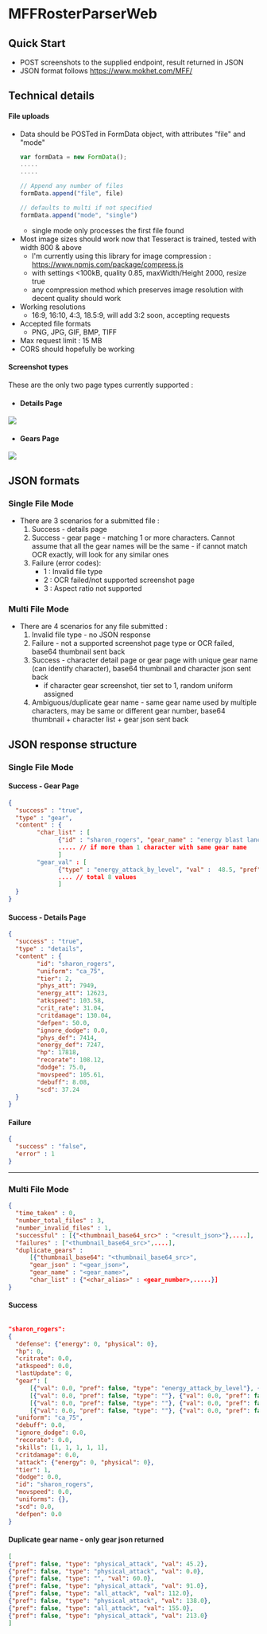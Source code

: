 # MFFRosterParserWeb

## Quick Start
- POST screenshots to the supplied endpoint, result returned in JSON  
- JSON format follows https://www.mokhet.com/MFF/


## Technical details
#### File uploads  
* Data should be POSTed in FormData object, with attributes "file" and "mode"
    ```javascript
    var formData = new FormData();  
    .....  
    .....
    
    // Append any number of files
    formData.append("file", file)
  
    // defaults to multi if not specified
    formData.append("mode", "single")
    ```
  * single mode only processes the first file found
* Most image sizes should work now that Tesseract is trained, tested with width 800 & above
  * I'm currently using this library for image compression : https://www.npmjs.com/package/compress.js
  * with settings <100kB, quality 0.85, maxWidth/Height 2000, resize true
  * any compression method which preserves image resolution with decent quality should work
* Working resolutions
  * 16:9, 16:10, 4:3, 18.5:9, will add 3:2 soon, accepting requests
* Accepted file formats  
  * PNG, JPG, GIF, BMP, TIFF     
* Max request limit : 15 MB
* CORS should hopefully be working

#### Screenshot types
These are the only two page types currently supported :
* #### Details Page
![](https://github.com/dcmc87/ImageHost/blob/master/Screenshot_2017-03-23-22-51-31.png?raw=true)

* #### Gears Page
![](https://github.com/dcmc87/ImageHost/blob/master/Screenshot_2017-04-11-00-37-58.png?raw-true)

## JSON formats
### Single File Mode
* There are 3 scenarios for a submitted file :
  1. Success - details page
  2. Success - gear page - matching 1 or more characters. Cannot assume that all the gear names will be the same - if cannot match OCR exactly, will look for any similar ones
  3. Failure (error codes):
     * 1 : Invalid file type
     * 2 : OCR failed/not supported screenshot page
     * 3 : Aspect ratio not supported

### Multi File Mode
* There are 4 scenarios for any file submitted :
  1. Invalid file type - no JSON response
  2. Failure - not a supported screenshot page type or OCR failed, base64 thumbnail sent back
  3. Success - character detail page or gear page with unique gear name (can identify character), base64 thumbnail and character json sent back
      * if character gear screenshot, tier set to 1, random uniform assigned
  4. Ambiguous/duplicate gear name - same gear name used by multiple characters, may be same or different gear number, base64 thumbnail + character list + gear json sent back

## JSON response structure
### Single File Mode
#### Success - Gear Page
```json
{
  "success" : "true",
  "type" : "gear",
  "content" : {
        "char_list" : [
              {"id" : "sharon_rogers", "gear_name" : "energy blast lance", "gear_num" : 1},
              ..... // if more than 1 character with same gear name
              ]
        "gear_val" : [
              {"type" : "energy_attack_by_level", "val" :  48.5, "pref" : false},
              .... // total 8 values
              ]
  }
}
```

#### Success - Details Page
```json
{
  "success" : "true",
  "type" : "details",
  "content" : {
        "id": "sharon_rogers", 
        "uniform": "ca_75", 
        "tier": 2,
        "phys_att": 7949, 
        "energy_att": 12623,
        "atkspeed": 103.58,
        "crit_rate": 31.04,
        "critdamage": 130.04,
        "defpen": 50.0,
        "ignore_dodge": 0.0,
        "phys_def": 7414,
        "energy_def": 7247,
        "hp": 17818,
        "recorate": 108.12,
        "dodge": 75.0,
        "movspeed": 105.61,
        "debuff": 8.08,
        "scd": 37.24
  }
}
```
#### Failure
```json
{
  "success" : "false",
  "error" : 1
}
```
------
### Multi File Mode
```json
{  
  "time_taken" : 0,  
  "number_total_files" : 3,  
  "number_invalid_files" : 1,  
  "successful" : [{"<thumbnail_base64_src>" : "<result_json>"},....],  
  "failures" : ["<thumbnail_base64_src>",....],  
  "duplicate_gears" :   
	  [{"thumbnail_base64": "<thumbnail_base64_src>",  
	  "gear_json" : "<gear_json>",  
	  "gear_name" : "<gear_name>",   
	  "char_list" : {"<char_alias>" : <gear_number>,.....}]  
}
```

#### Success
```json

"sharon_rogers":
{
  "defense": {"energy": 0, "physical": 0}, 
  "hp": 0, 
  "critrate": 0.0, 
  "atkspeed": 0.0, 
  "lastUpdate": 0, 
  "gear": [
      [{"val": 0.0, "pref": false, "type": "energy_attack_by_level"}, {"val": 28.0, "pref": false, "type": "all_attack"}, {"val": 57.0, "pref": false, "type": "energy_attack"}, {"val": 80.0, "pref": false, "type": "all_attack"}, {"val": 109.0, "pref": false, "type": "all_attack"}, {"val": 131.0, "pref": false, "type": "all_attack"}, {"val": 172.0, "pref": false, "type": "energy_attack"}, {"val": 210.0, "pref": false, "type": "all_attack"}], 
      [{"val": 0.0, "pref": false, "type": ""}, {"val": 0.0, "pref": false, "type": ""}, {"val": 0.0, "pref": false, "type": ""}, {"val": 0.0, "pref": false, "type": ""}, {"val": 0.0, "pref": false, "type": ""}, {"val": 0.0, "pref": false, "type": ""}, {"val": 0.0, "pref": false, "type": ""}, {"val": 0.0, "pref": false, "type": ""}], 
      [{"val": 0.0, "pref": false, "type": ""}, {"val": 0.0, "pref": false, "type": ""}, {"val": 0.0, "pref": false, "type": ""}, {"val": 0.0, "pref": false, "type": ""}, {"val": 0.0, "pref": false, "type": ""}, {"val": 0.0, "pref": false, "type": ""}, {"val": 0.0, "pref": false, "type": ""}, {"val": 0.0, "pref": false, "type": ""}], 
      [{"val": 0.0, "pref": false, "type": ""}, {"val": 0.0, "pref": false, "type": ""}, {"val": 0.0, "pref": false, "type": ""}, {"val": 0.0, "pref": false, "type": ""}, {"val": 0.0, "pref": false, "type": ""}, {"val": 0.0, "pref": false, "type": ""}, {"val": 0.0, "pref": false, "type": ""}, {"val": 0.0, "pref": false, "type": ""}]], 
  "uniform": "ca_75", 
  "debuff": 0.0, 
  "ignore_dodge": 0.0, 
  "recorate": 0.0, 
  "skills": [1, 1, 1, 1, 1], 
  "critdamage": 0.0, 
  "attack": {"energy": 0, "physical": 0}, 
  "tier": 1, 
  "dodge": 0.0, 
  "id": "sharon_rogers", 
  "movspeed": 0.0, 
  "uniforms": {}, 
  "scd": 0.0, 
  "defpen": 0.0
}

```
#### Duplicate gear name - only gear json returned
```json
[
{"pref": false, "type": "physical_attack", "val": 45.2}, 
{"pref": false, "type": "physical_attack", "val": 0.0}, 
{"pref": false, "type": "", "val": 60.0}, 
{"pref": false, "type": "physical_attack", "val": 91.0}, 
{"pref": false, "type": "all_attack", "val": 112.0}, 
{"pref": false, "type": "physical_attack", "val": 138.0}, 
{"pref": false, "type": "all_attack", "val": 155.0}, 
{"pref": false, "type": "physical_attack", "val": 213.0}
]
```
